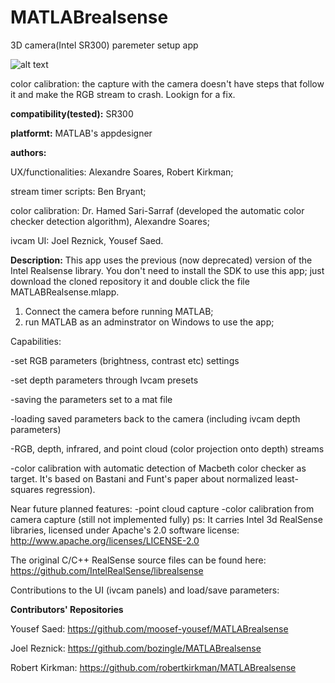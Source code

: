# MATLABrealsense
3D camera(Intel SR300) paremeter setup app

![alt text](https://github.com/alexandresoaresilva/MATLABrealsense/blob/master/documentation/Capture.PNG)

color calibration: the capture with the camera doesn't have steps that follow it and make the RGB stream to crash. Lookign for a fix.

**compatibility(tested):** SR300

**platformt:** MATLAB's appdesigner

**authors:**

UX/functionalities: Alexandre Soares, Robert Kirkman;

stream timer scripts:  Ben Bryant;

color calibration: Dr. Hamed Sari-Sarraf (developed the automatic color checker detection algorithm), Alexandre Soares;

ivcam UI: Joel Reznick, Yousef Saed.

**Description:**
This app uses the previous (now deprecated) version of the Intel Realsense library. You don't need to install the SDK to use this app; just download the cloned repository it and double click the file MATLABRealsense.mlapp.

1. Connect the camera before running MATLAB; 
2. run MATLAB as an adminstrator on Windows to use the app;

Capabilities:

  -set RGB parameters (brightness, contrast etc) settings
  
  -set depth parameters through Ivcam presets
  
  -saving the parameters set to a mat file
  
  -loading saved parameters back to the camera (including ivcam depth parameters)
  
  -RGB, depth, infrared, and point cloud (color projection onto depth) streams
  
  -color calibration with automatic detection of Macbeth color checker as target. It's based on Bastani and Funt's paper about normalized least-squares regression).

Near future planned features:
  -point cloud capture
  -color calibration from camera capture (still not implemented fully)
ps: It carries Intel 3d RealSense libraries, licensed under Apache's 2.0 software license:
http://www.apache.org/licenses/LICENSE-2.0

The original C/C++ RealSense source files can be found here:
https://github.com/IntelRealSense/librealsense

Contributions to the UI (ivcam panels) and load/save parameters:

**Contributors' Repositories**

Yousef Saed: https://github.com/moosef-yousef/MATLABrealsense

Joel Reznick: https://github.com/bozingle/MATLABrealsense

Robert Kirkman: https://github.com/robertkirkman/MATLABrealsense
